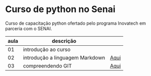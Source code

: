 # Curso de python no Senai 

Curso de capacitação python ofertado pelo programa Inovatech em parceria com o SENAI.

|aula| descrição|| 
|-|-|-|
|01|introdução ao curso||
|02| introdução a linguagem Markdown|[Aqui](./aulaMarkdown.md)|
|03| compreendendo GIT| [Aqui](./aulaGit.md)